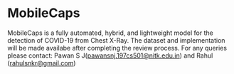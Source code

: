 # MobileCaps
MobileCaps is a fully automated, hybrid, and lightweight model for the detection of COVID-19 from Chest X-Ray.
The dataset and implementation will be made availabe after completing the review process.
For any queries please contact:
Pawan S J(pawansnj.197cs501@nitk.edu.in) and Rahul (rahulsnkr@gmail.com) 

